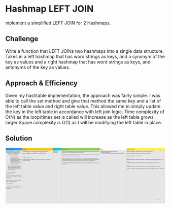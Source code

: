 # Hashmap LEFT JOIN
mplement a simplified LEFT JOIN for 2 Hashmaps.

## Challenge
Write a function that LEFT JOINs two hashmaps into a single data structure. Takes in a left hashmap that has word strings as keys, and a synonym of the key as values and a right hashmap that has word strings as keys, and antonyms of the key as values.

## Approach & Efficiency
Given my hashtable implementation, the approach was fairly simple. I was able to call the set method and give that method the same key and a list of the left table value and right table value. This allowed me to simply update the key in the left table in accordance with left join logic.
Time complexity of O(N) as the loop/times set is called will increase as the left table grows larger
Space complexity is O(1) as I will be modifying the left table in place.

## Solution
![left-join-whiteboard](https://github.com/minxie97/data-structures-and-algorithms/blob/hashmap-left-join/python/code_challenges/hashmap_left_join/hashmap_left_join.jpg)
